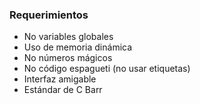 ### Requerimientos

-   No variables globales
-   Uso de memoria dinámica
-   No números mágicos
-   No código espagueti (no usar etiquetas)
-   Interfaz amigable
-   Estándar de C Barr
